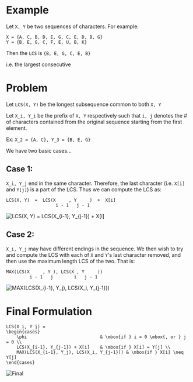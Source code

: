 # Example
Let `X, Y` be two sequences of characters. For example:

	X = {A, C, B, D, E, G, C, E, D, B, G}
	Y = {B, E, G, C, F, E, U, B, K}

Then the `LCS` is `{B, E, G, C, E, B}`

i.e. the largest consecutive 

# Problem

Let `LCS(X, Y)` be the longest subsequence common to both `X, Y`

Let `X_i, Y_i` be the prefix of `X, Y` respectively such that `i, j` denotes the # of characters contained from the original sequence starting from the first element.

Ex: `X_2 = {A, C}, Y_3 = {B, E, G}`

We have two basic cases...

## Case 1:
`X_i, Y_j` end in the same character. Therefore, the last character (i.e. `X[i]` and `Y[j]`) is a part of the LCS. Thus we can compute the LCS as:

	LCS(X, Y)  =  LCS(X     , Y     )  +  X[i]
	                   i - 1   j - 1          

![LCS(X, Y) = LCS(X_{i-1}, Y_{j-1}) + X[i]](http://www.sciweavers.org/upload/Tex2Img_1367099812/eqn.png)

## Case 2:
`X_i, Y_j` may have different endings in the sequence. We then wish to try and compute the LCS with each of `X` and `Y`'s last character removed, and then use the maximum length LCS of the two. That is:

	MAX(LCS(X     , Y ), LCS(X , Y     ))
	         i - 1   j        i   j - 1  

![MAX(LCS(X_{i-1}, Y_j), LCS(X_i, Y_{j-1}))](http://www.sciweavers.org/upload/Tex2Img_1367099737/eqn.png)

# Final Formulation

	LCS(X_i, Y_j) =
	\begin{cases}
		\phi							& \mbox{if } i = 0 \mbox{, or } j = 0 \\
		LCS(X_{i-1}, Y_{j-1}) + X[i]	& \mbox{if } X[i] = Y[j] \\
		MAX(LCS(X_{i-1}, Y_j), LCS(X_i, Y_{j-1})) & \mbox{if } X[i] \neq Y[j]
	\end{cases} 

![Final](http://www.sciweavers.org/upload/Tex2Img_1367099598/eqn.png)